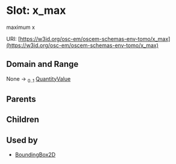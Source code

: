 
# Slot: x_max

maximum x

URI: [https://w3id.org/osc-em/oscem-schemas-env-tomo/x_max](https://w3id.org/osc-em/oscem-schemas-env-tomo/x_max)


## Domain and Range

None &#8594;  <sub>0..1</sub> [QuantityValue](QuantityValue.md)

## Parents


## Children


## Used by

 * [BoundingBox2D](BoundingBox2D.md)

